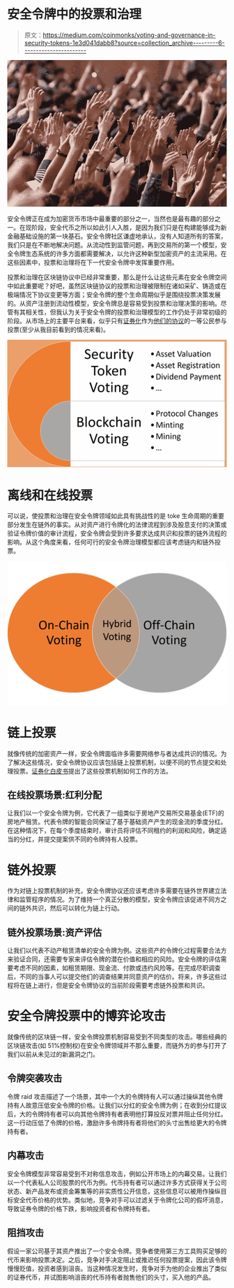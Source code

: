 # 安全令牌中的投票和治理

> 原文：<https://medium.com/coinmonks/voting-and-governance-in-security-tokens-1e3d041dabb8?source=collection_archive---------6----------------------->

![](img/dc6100679a9b635367337b3c1cc6eb5e.png)

安全令牌正在成为加密货币市场中最重要的部分之一，当然也是最有趣的部分之一。在现阶段，安全代币之所以如此引人入胜，是因为我们只是在构建能够成为新金融基础设施的第一块基石。安全令牌社区谦虚地承认，没有人知道所有的答案，我们只是在不断地解决问题。从流动性到监管问题，再到交易所的第一个模型，安全令牌生态系统的许多方面都需要解决，以允许这种新型加密资产的主流采用。在这些因素中，投票和治理将在下一代安全令牌中发挥重要作用。

投票和治理在区块链协议中已经非常重要，那么是什么让这些元素在安全令牌空间中如此重要呢？好吧，虽然区块链协议的投票和治理被限制在诸如采矿、铸造或在极端情况下协议变更等方面；安全令牌的整个生命周期似乎是围绕投票决策发展的。从资产注册到流动性模型，安全令牌总是容易受到投票和治理决策的影响。尽管有其相关性，但我认为关于安全令牌的投票和治理模型的工作仍处于非常初级的阶段。从市场上的主要平台来看，似乎只有[证券化](https://www.securitize.io/)作为[他们的协议](https://www.securitize.io/uploads/whitepapers/DS-Protocolv1.0.pdf)的一等公民参与投票(至少从我目前看到的情况来看)。

![](img/0d433d268b8a0794d366216cd69806a7.png)

# 离线和在线投票

可以说，使投票和治理在安全令牌领域如此具有挑战性的是 toke 生命周期的重要部分发生在链外的事实。从对资产进行令牌化的法律流程到涉及股息支付的决策或验证令牌价值的审计流程，安全令牌会受到许多要求达成共识和投票的链外流程的影响。从这个角度来看，任何可行的安全令牌治理模型都应该考虑链内和链外投票。

![](img/26de9c8d9a48a7f2b43aaac4fdb35225.png)

# 链上投票

就像传统的加密资产一样，安全令牌面临许多需要网络参与者达成共识的情况。为了解决这些情况，安全令牌协议应该包括链上投票机制，以便不同的节点提交和处理投票。[证券化白皮书](https://www.securitize.io/uploads/whitepapers/DS-Protocolv1.0.pdf)提出了这些投票机制如何工作的方法。

## 在线投票场景:红利分配

让我们以一个安全令牌为例，它代表了一组类似于房地产交易所交易基金(ETF)的房地产租赁。代表令牌的智能合同保证了基于基础资产产生的现金流的季度分红。在这种情况下，在每个季度结束时，审计员将评估不同租约的利润和风险，确定适当的分红，并提交提案供不同的令牌持有人投票。

# 链外投票

作为对链上投票机制的补充，安全令牌协议还应该考虑许多需要在链外世界建立法律和监管程序的情况。为了维持一个真正分散的模型，安全令牌应该促进不同方之间的链外共识，然后可以转化为链上行动。

## 链外投票场景:资产评估

让我们以代表不动产租赁清单的安全令牌为例。这些资产的令牌化过程需要合法方来验证合同，还需要专家来评估令牌的潜在价值和相应的风险。安全令牌的评估需要考虑不同的因素，如租赁期限、现金流、付款或违约风险等。在完成尽职调查后，不同的当事人可以提交他们的调查结果并同意资产的估价。将来，许多这些过程将在链上进行，但是安全令牌协议的当前阶段需要考虑链外投票和共识。

# 安全令牌投票中的博弈论攻击

就像传统的区块链一样，安全令牌投票机制容易受到不同类型的攻击。哪些经典的区块链攻击(如 51%控制权)在安全令牌领域并不那么重要，而链外方的参与打开了我们以前从未见过的新漏洞之门。

## 令牌突袭攻击

令牌 raid 攻击描述了一个场景，其中一个大的令牌持有人可以通过操纵其他令牌持有人故意压低安全令牌的价格。让我们以分红的安全令牌为例；在收到分红提议后，大的令牌持有者可以向其他令牌持有者表明他打算投反对票并阻止任何分红。这一行动压低了令牌的价格，激励许多令牌持有者将他们的头寸出售给更大的令牌持有者。

## 内幕攻击

安全令牌模型非常容易受到不对称信息攻击，例如公开市场上的内幕交易。让我们以一个代表私人公司股票的代币为例。代币持有者可以通过许多方式获得关于公司状态、新产品发布或资金筹集等的非实质性公开信息，这些信息可以被用作操纵目标安全代币价格的优势。类似地，竞争对手可以过滤关于令牌化公司的假坏消息，导致证券令牌的价格下跌，影响投资者和令牌持有者。

## 阻挡攻击

假设一家公司基于其资产推出了一个安全令牌。竞争者使用第三方工具购买足够的代币来影响投票决定。之后，竞争对手决定阻止或推迟任何投票提案，因此该令牌慢慢贬值，投资者感到沮丧。当这种情况发生时，竞争对手为他的企业推出了类似的证券代币，并试图影响沮丧的代币持有者抛售他们的头寸，买入他的产品。